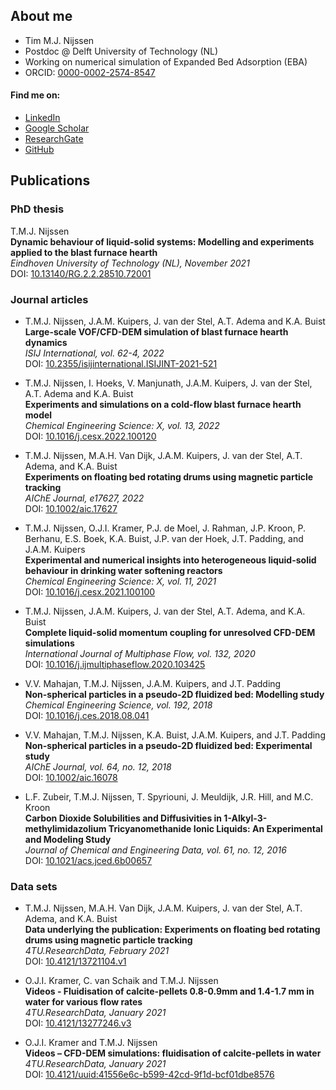 ## About me  
- Tim M.J. Nijssen
- Postdoc @ Delft University of Technology (NL)
- Working on numerical simulation of Expanded Bed Adsorption (EBA)
- ORCID: [0000-0002-2574-8547](https://orcid.org/0000-0002-2574-8547)

#### Find me on:
- [LinkedIn](https://www.linkedin.com/in/tim-nijssen-5a0b87b0/)
- [Google Scholar](https://scholar.google.nl/citations?user=tQ2VAJoAAAAJ&hl=nl&oi=ao)
- [ResearchGate](https://www.researchgate.net/profile/Tim-Nijssen)
- [GitHub](https://github.com/tmjnijssen)

## Publications
### PhD thesis
T.M.J. Nijssen  
**Dynamic behaviour of liquid-solid systems: Modelling and experiments applied to the blast furnace hearth**  
*Eindhoven University of Technology (NL), November 2021*  
DOI: [10.13140/RG.2.2.28510.72001](https://doi.org/10.13140/RG.2.2.28510.72001)

### Journal articles
- T.M.J. Nijssen, J.A.M. Kuipers, J. van der Stel, A.T. Adema and K.A. Buist  
**Large-scale VOF/CFD-DEM simulation of blast furnace hearth dynamics**  
*ISIJ International, vol. 62-4, 2022*  
DOI: [10.2355/isijinternational.ISIJINT-2021-521](https://doi.org/10.2355/isijinternational.ISIJINT-2021-521)

- T.M.J. Nijssen, I. Hoeks, V. Manjunath, J.A.M. Kuipers, J. van der Stel, A.T. Adema and K.A. Buist  
**Experiments and simulations on a cold-flow blast furnace hearth model**  
*Chemical Engineering Science: X, vol. 13, 2022*  
DOI: [10.1016/j.cesx.2022.100120](https://doi.org/10.1016/j.cesx.2022.100120)

- T.M.J. Nijssen, M.A.H. Van Dijk, J.A.M. Kuipers, J. van der Stel, A.T. Adema, and K.A. Buist  
**Experiments on floating bed rotating drums using magnetic particle tracking**  
*AIChE Journal, e17627, 2022*  
DOI: [10.1002/aic.17627](https://doi.org/10.1002/aic.17627)

- T.M.J. Nijssen, O.J.I. Kramer, P.J. de Moel, J. Rahman, J.P. Kroon, P. Berhanu, E.S. Boek, K.A. Buist, J.P. van der Hoek, J.T. Padding, and J.A.M. Kuipers  
**Experimental and numerical insights into heterogeneous liquid-solid behaviour in drinking water softening reactors**  
*Chemical Engineering Science: X, vol. 11, 2021*  
DOI: [10.1016/j.cesx.2021.100100](https://doi.org/10.1016/j.cesx.2021.100100)

- T.M.J. Nijssen, J.A.M. Kuipers, J. van der Stel, A.T. Adema, and K.A. Buist  
**Complete liquid-solid momentum coupling for unresolved CFD-DEM simulations**  
*International Journal of Multiphase Flow, vol. 132, 2020*  
DOI: [10.1016/j.ijmultiphaseflow.2020.103425](https://doi.org/10.1016/j.ijmultiphaseflow.2020.103425)

- V.V. Mahajan, T.M.J. Nijssen, J.A.M. Kuipers, and J.T. Padding  
**Non-spherical particles in a pseudo-2D fluidized bed: Modelling study**  
*Chemical Engineering Science, vol. 192, 2018*  
DOI: [10.1016/j.ces.2018.08.041](https://doi.org/10.1016/j.ces.2018.08.041)

- V.V. Mahajan, T.M.J. Nijssen, K.A. Buist, J.A.M. Kuipers, and J.T. Padding  
**Non-spherical particles in a pseudo-2D fluidized bed: Experimental study**  
*AIChE Journal, vol. 64, no. 12, 2018*  
DOI: [10.1002/aic.16078](https://doi.org/10.1002/aic.16078)

- L.F. Zubeir, T.M.J. Nijssen, T. Spyriouni, J. Meuldijk, J.R. Hill, and M.C. Kroon  
**Carbon Dioxide Solubilities and Diffusivities in 1-Alkyl-3-methylimidazolium Tricyanomethanide Ionic Liquids: An Experimental and Modeling Study**  
*Journal of Chemical and Engineering Data, vol. 61, no. 12, 2016*  
DOI: [10.1021/acs.jced.6b00657](https://doi.org/10.1021/acs.jced.6b00657)

### Data sets
- T.M.J. Nijssen, M.A.H. Van Dijk, J.A.M. Kuipers, J. van der Stel, A.T. Adema, and K.A. Buist  
**Data underlying the publication: Experiments on floating bed rotating drums using magnetic particle tracking**  
*4TU.ResearchData, February 2021*  
DOI: [10.4121/13721104.v1](https://doi.org/10.4121/13721104.v1)

- O.J.I. Kramer, C. van Schaik and T.M.J. Nijssen  
**Videos - Fluidisation of calcite-pellets 0.8-0.9mm and 1.4-1.7 mm in water for various flow rates**  
*4TU.ResearchData, January 2021*  
DOI: [10.4121/13277246.v3](https://doi.org/10.4121/13277246.v3)

-  O.J.I. Kramer and T.M.J. Nijssen  
**Videos – CFD-DEM simulations: fluidisation of calcite-pellets in water**  
*4TU.ResearchData, January 2021*  
DOI: [10.4121/uuid:41556e6c-b599-42cd-9f1d-bcf01dbe8576](https://doi.org/10.4121/uuid:41556e6c-b599-42cd-9f1d-bcf01dbe8576)
